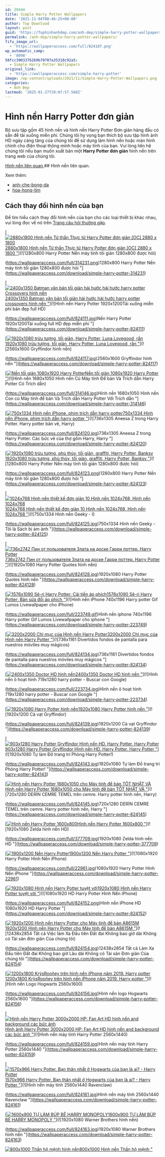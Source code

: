 ```yaml
---
id: 29444
title: Simple Harry Potter Wallpapers
date: '2021-11-04T08:46:25+00:00'
author: Top Download
layout: post
guid: 'https://Tophinhanhdep.com/anh-dep/simple-harry-potter-wallpapers/'
permalink: /anh-dep/simple-harry-potter-wallpapers/
fifu_image_url:
  - 'https://wallpaperaccess.com/full/824107.png'
wp_automatic_camp:
  - '8098'
50fcc3903376269b70787a35318c92a5:
  - Simple Harry Potter Wallpapers
original_link:
  - 'https://wallpaperaccess.com/simple-harry-potter'
image: /wp-content/uploads/2021/11/Simple-Harry-Potter-Wallpapers.png
categories:
  - Ảnh Đẹp
lastmod: '2025-01-27T20:07:57.568Z'
---
```

# Hình nền Harry Potter đơn giản

Bộ sưu tập gồm 45 hình nền và hình nền Harry Potter Đơn giản hàng đầu có sẵn để tải xuống miễn phí. Chúng tôi hy vọng bạn thích bộ sưu tập hình ảnh HD ngày càng tăng của chúng tôi để sử dụng làm hình nền hoặc màn hình chính cho điện thoại thông minh hoặc máy tính của bạn. Vui lòng liên hệ chúng tôi nếu bạn muốn xuất bản một **Harry Potter đơn giản** hình nền trên trang web của chúng tôi.

[Hình nền liên quan ](#related) ## Hình nền liên quan.

   
 Xem thêm:

   
- [anh-che-bong-da](https://tophinhanhdep.com/anh-che/anh-che-bong-da/)
- [hoa-hong-tim](https://tophinhanhdep.com/hoa-hong/hoa-hong-tim/)

## Cách thay đổi hình nền của bạn

Để tìm hiểu cách thay đổi hình nền của bạn cho các loại thiết bị khác nhau, vui lòng đọc về nó trên [Trang câu hỏi thường gặp](https://tophinhanhdep.com/faq/).

  
[[![2880x1800 Hình nền Tử thần Thực tử Harry Potter đơn giản [OC] 2880 x 1800](https://wallpaperaccess.com/full/824107.png)2880x1800 Hình nền Tử thần Thực tử Harry Potter đơn giản \[OC\] 2880 x 1800 "](https://wallpaperaccess.com/download/simple-harry-potter-824107)](![1280x800 Harry Potter Nền máy tính tối giản 1280x800 được hỏi)

(https://wallpaperaccess.com/full/314231.png)1280x800 Harry Potter Nền máy tính tối giản 1280x800 được hỏi "](https://wallpaperaccess.com/download/simple-harry-potter-314231)

[[![2400x1350 Batman văn bản tối giản hài hước hài hước harry potter Crossovers hình nền](https://wallpaperaccess.com/full/377611.jpg)2400x1350 Batman văn bản tối giản hài hước hài hước harry potter crossovers hình nền "](https://wallpaperaccess.com/download/simple-harry-potter-377611)](![Hình nền Harry Potter 1920x1200Tải xuống miễn phí bản đẹp full HD)

(https://wallpaperaccess.com/full/824111.jpg)Nền Harry Potter 1920x1200Tải xuống full HD đẹp miễn phí "](https://wallpaperaccess.com/download/simple-harry-potter-824111)

[[![1920x1080 trừu tượng, tối giản, Harry Potter, Luna Lovegood, rắn](https://wallpaperaccess.com/full/824114.jpg)1920x1080 trừu tượng, tối giản, Harry Potter, Luna Lovegood, rắn "](https://wallpaperaccess.com/download/simple-harry-potter-824114)](![2560x1600 Gryffindor hình nền)

(https://wallpaperaccess.com/full/824117.jpg)2560x1600 Gryffindor hình nền "](https://wallpaperaccess.com/download/simple-harry-potter-824117)

[[![Nền tối giản 1080x1920 Harry Potter](https://wallpaperaccess.com/full/824118.png)Nền tối giản 1080x1920 Harry Potter "](https://wallpaperaccess.com/download/simple-harry-potter-824118)](![Hình nền 1680x1050 Hình nền Cú Máy tính Để bàn Và Trích dẫn Harry Potter Có Trích dẫn)

(https://wallpaperaccess.com/full/314146.jpg)Hình nền 1680x1050 Hình nền Con cú Máy tính để bàn Và Trích dẫn Harry Potter Với Trích dẫn "](https://wallpaperaccess.com/download/simple-harry-potter-314146)

[[![750x1334 Hình nền iPhone.  phim trích dẫn harry potter](https://wallpaperaccess.com/full/223746.jpg)750x1334 Hình nền iPhone. phim trích dẫn harry potter "](https://wallpaperaccess.com/download/simple-harry-potter-223746)](![736x1305 Aneesa Z trong Harry Potter.  Harry potter bản vẽ, Harry)

(https://wallpaperaccess.com/full/824120.jpg)736x1305 Aneesa Z trong Harry Potter. Các bức vẽ của thợ gốm Harry, Harry "](https://wallpaperaccess.com/download/simple-harry-potter-824120)

[[![1920x1080 trừu tượng, phù thủy, tối giản, graffiti, Harry Potter, Banksy](https://wallpaperaccess.com/full/824122.jpg)1920x1080 trừu tượng, phù thủy, tối giản, graffiti, Harry Potter, Banksy "](https://wallpaperaccess.com/download/simple-harry-potter-824122)](![1280x800 Harry Potter Nền máy tính tối giản 1280x800 được hỏi)

(https://wallpaperaccess.com/full/824123.png)1280x800 Harry Potter Nền máy tính tối giản 1280x800 được hỏi "](https://wallpaperaccess.com/download/simple-harry-potter-824123)

[[![1024x768 Hình nền thiết kế đơn giản 10 Hình nền 1024x768, Hình nền 1024x768](https://wallpaperaccess.com/full/824124.jpg)1024x768 Hình nền thiết kế đơn giản 10 Hình nền 1024x768, Hình nền 1024x768 "](https://wallpaperaccess.com/download/simple-harry-potter-824124)](![750x1334 Hình nền Geeky - I)

(https://wallpaperaccess.com/full/824125.jpg)750x1334 Hình nền Geeky - Tôi là Sách bị ám ảnh "](https://wallpaperaccess.com/download/simple-harry-potter-824125)

[[![736x2742 Пин от пользователя Злата на доске Гарри поттер.  Harry Potter](https://wallpaperaccess.com/full/824126.jpg)736x2742 Пин от пользователя Злата на доске Гарри поттер. Harry Potter "](https://wallpaperaccess.com/download/simple-harry-potter-824126)](![1920x1080 Harry Potter Quotes hình nền)

(https://wallpaperaccess.com/full/824128.jpg)1920x1080 Harry Potter Quotes hình nền "](https://wallpaperaccess.com/download/simple-harry-potter-824128)

[[![1576x1090 Sê-ri Harry Potter: Cải tiến áp phích](https://wallpaperaccess.com/full/824129.jpg)1576x1090 Sê-ri Harry Potter: Bản sửa đổi áp phích "](https://wallpaperaccess.com/download/simple-harry-potter-824129)](![Hình nền iPhone 740x1196 Harry potter Gif Lumos Livewallpaper cho iPhone)

(https://wallpaperaccess.com/full/223749.gif)Hình nền iphone 740x1196 Harry potter Gif Lumos Livewallpaper cho iphone "](https://wallpaperaccess.com/download/simple-harry-potter-223749)

[[![3200x2000 Chỉ mục của Hình nền Harry Potter](https://wallpaperaccess.com/full/824133.jpg)3200x2000 Chỉ mục của Hình nền Harry Potter "](https://wallpaperaccess.com/download/simple-harry-potter-824133)](![736x1161 Divertidos fondos de pantalla para nuestros móviles muy mágicos)

(https://wallpaperaccess.com/full/824134.jpg)736x1161 Divertidos fondos de pantalla para nuestros móviles muy mágicos "](https://wallpaperaccess.com/download/simple-harry-potter-824134)

[[![2400x1350 Doctor HD hình nền](https://wallpaperaccess.com/full/755867.jpg)2400x1350 Doctor HD hình nền "](https://wallpaperaccess.com/download/simple-harry-potter-755867)](![Hình nền ô hoạt hình 719x1280 harry potter - Buscar con Google)

(https://wallpaperaccess.com/full/223734.jpg)Hình nền ô hoạt hình 719x1280 harry potter - Buscar con Google "](https://wallpaperaccess.com/download/simple-harry-potter-223734)

[[![1920x1080 Harry Potter hình nền](https://wallpaperaccess.com/full/123882.jpg)1920x1080 Harry Potter hình nền "](https://wallpaperaccess.com/download/simple-harry-potter-123882)](![1920x1200 Cà vạt Gryffindor)

(https://wallpaperaccess.com/full/824139.jpg)1920x1200 Cà vạt Gryffindor "](https://wallpaperaccess.com/download/simple-harry-potter-824139)

[[![903x1280 Harry Potter Gryffindor Hình nền HD.  Harry Potter.  Harry Potter](https://wallpaperaccess.com/full/468356.jpg)903x1280 Harry Potter Gryffindor Hình nền HD. Harry Potter. Harry Potter "](https://wallpaperaccess.com/download/simple-harry-potter-468356)](![1920x1080 Tự làm Đồ trang trí Phòng Harry Potter!)

(https://wallpaperaccess.com/full/824143.jpg)1920x1080 Tự làm Đồ trang trí Phòng Harry Potter! "](https://wallpaperaccess.com/download/simple-harry-potter-824143)

[[![Hình nền Harry Potter 1680x1050 cho Máy tính để bàn TỐT NHẤT VÀ](https://wallpaperaccess.com/full/824144.png)Hình nền Harry Potter 1680x1050 cho Máy tính để bàn TỐT NHẤT VÀ "](https://wallpaperaccess.com/download/simple-harry-potter-824144)](![720x1280 DERİN CEMRE TEMEL trên cemre.  Harry potter hình nền, Harry)

(https://wallpaperaccess.com/full/824145.jpg)720x1280 DERİN CEMRE TEMEL trên cemre. Harry potter hình nền, Harry "](https://wallpaperaccess.com/download/simple-harry-potter-824145)

[[![Hình nền Harry Potter 1600x800](https://wallpaperaccess.com/full/824146.jpg)Hình nền Harry Potter 1600x800 "](https://wallpaperaccess.com/download/simple-harry-potter-824146)](![1920x1080 Zelda hình nền HD)

(https://wallpaperaccess.com/full/377709.jpg)1920x1080 Zelda hình nền HD "](https://wallpaperaccess.com/download/simple-harry-potter-377709)

[[![1900x1200 Nền Harry Potter](https://wallpaperaccess.com/full/824148.jpg)1900x1200 Nền Harry Potter "](https://wallpaperaccess.com/download/simple-harry-potter-824148)](![1080x1920 Harry Potter Hình Nền iPhone)

(https://wallpaperaccess.com/full/22961.jpg)1080x1920 Harry Potter Hình Nền iPhone "](https://wallpaperaccess.com/download/simple-harry-potter-22961)

[[![1920x1080 Hình nền Harry Potter tuyệt vời](https://wallpaperaccess.com/full/824151.jpg)1920x1080 Hình nền Harry Potter tuyệt vời "](https://wallpaperaccess.com/download/simple-harry-potter-824151)](![1080x1920 HD Harry Potter Hình Nền iPhone)

(https://wallpaperaccess.com/full/824152.png)Hình nền iPhone HD 1080x1920 HD Harry Potter "](https://wallpaperaccess.com/download/simple-harry-potter-824152)

[[![1920x1200 Hình nền Harry Potter cho Máy tính để bàn A8615M](https://wallpaperaccess.com/full/824153.jpg)1920x1200 Hình nền Harry Potter cho Máy tính để bàn A8615M "](https://wallpaperaccess.com/download/simple-harry-potter-824153)](![12438x2854 Tất cả Việc làm Xa Đầu tiên Đất đai Không bao giờ dài Không có Tài sản đơn giản Của chúng tôi)

(https://wallpaperaccess.com/full/824154.jpg)12438x2854 Tất cả Làm Xa Đầu tiên Đất đai Không bao giờ Lâu dài Không có Tài sản Đơn giản Của chúng tôi "](https://wallpaperaccess.com/download/simple-harry-potter-824154)

[[![1200x1800 KrÿsRooñey trên hình nền iPhone năm 2019. Harry potter](https://wallpaperaccess.com/full/725995.jpg)1200x1800 KrÿsRooñey trên hình nền iPhone năm 2019. Harry potter "](https://wallpaperaccess.com/download/simple-harry-potter-725995)](![Hình nền Logo Hogwarts 2560x1600)

(https://wallpaperaccess.com/full/824156.jpg)Hình nền logo Hogwarts 2560x1600 "](https://wallpaperaccess.com/download/simple-harry-potter-824156)

[[![Hình nền Harry Potter 3000x2000 HP: Fan Art HD hình nền and background các bức ảnh](https://wallpaperaccess.com/full/824158.jpg)Hình ảnh Harry Potter 3000x2000 HP: Fan Art HD hình nền and background các bức ảnh "](https://wallpaperaccess.com/download/simple-harry-potter-824158)](![Hình nền máy tính Harry Potter 2560x1440)

(https://wallpaperaccess.com/full/824159.jpg)Hình nền máy tính Harry Potter 2560x1440 "](https://wallpaperaccess.com/download/simple-harry-potter-824159)

[[![1570x966 Harry Potter.  Bạn thân nhất ở Hogwarts của bạn là ai?  - Harry Potter](https://wallpaperaccess.com/full/824160.png)1570x966 Harry Potter. Bạn thân nhất ở Hogwarts của bạn là ai? - Harry Potter "](https://wallpaperaccess.com/download/simple-harry-potter-824160)](![Hình nền máy tính 2560x1440 Ravenclaw)

(https://wallpaperaccess.com/full/824161.jpg)Hình nền máy tính 2560x1440 Ravenclaw "](https://wallpaperaccess.com/download/simple-harry-potter-824161)

[[![1600x900 TỰ LÀM BÚP BÊ HARRY MONOPOLY](https://wallpaperaccess.com/full/824162.jpg)1600x900 TỰ LÀM BÚP BÊ HARRY MONOPOLY "](https://wallpaperaccess.com/download/simple-harry-potter-824162)](![1920x1080 Warner Brothers hình nền)

(https://wallpaperaccess.com/full/824163.jpg)1920x1080 Warner Brothers hình nền "](https://wallpaperaccess.com/download/simple-harry-potter-824163)

[![800x1000 Thần hộ mệnh hình nền](https://wallpaperaccess.com/full/824164.jpg)800x1000 Hình nền Thần hộ mệnh "](https://wallpaperaccess.com/download/simple-harry-potter-824164)
